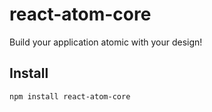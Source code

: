 # react-atom-core

Build your application atomic with your design!

## Install

```sh
npm install react-atom-core
```
